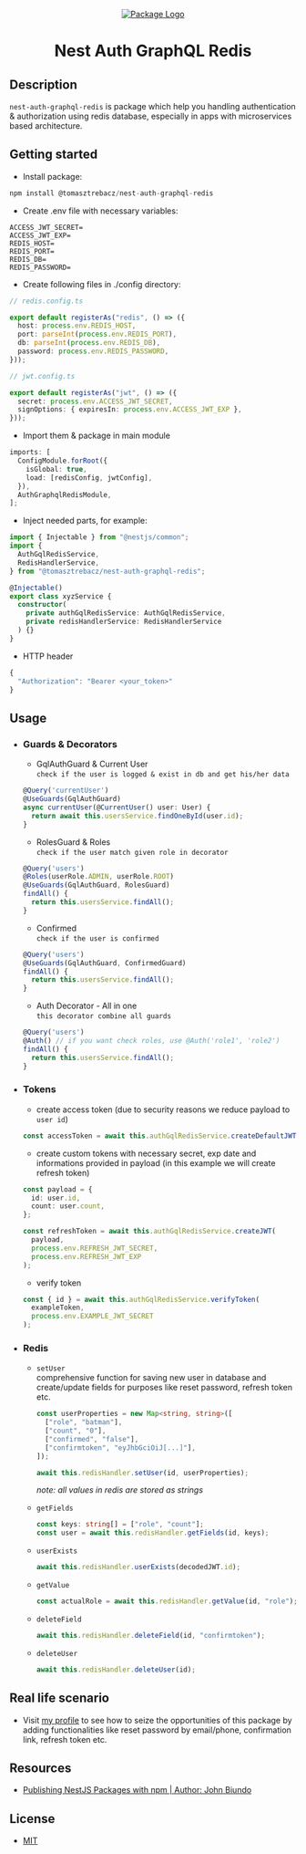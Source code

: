 <p align="center">
  <a href="https://github.com/TomaszTrebacz/nest-auth-graphql-redis/packages/541967"><img src="https://i.postimg.cc/NG61WrJS/logo.png" alt="Package Logo" /></a>
   <h1 align="center">Nest Auth GraphQL Redis</h1>
</p>

## Description

`nest-auth-graphql-redis` is package which help you handling authentication & authorization using redis database, especially in apps with microservices based architecture.

## Getting started

- Install package:

```ts
npm install @tomasztrebacz/nest-auth-graphql-redis
```

- Create .env file with necessary variables:

```
ACCESS_JWT_SECRET=
ACCESS_JWT_EXP=
REDIS_HOST=
REDIS_PORT=
REDIS_DB=
REDIS_PASSWORD=
```

- Create following files in ./config directory:

```ts
// redis.config.ts

export default registerAs("redis", () => ({
  host: process.env.REDIS_HOST,
  port: parseInt(process.env.REDIS_PORT),
  db: parseInt(process.env.REDIS_DB),
  password: process.env.REDIS_PASSWORD,
}));

// jwt.config.ts

export default registerAs("jwt", () => ({
  secret: process.env.ACCESS_JWT_SECRET,
  signOptions: { expiresIn: process.env.ACCESS_JWT_EXP },
}));
```

- Import them & package in main module

```ts
imports: [
  ConfigModule.forRoot({
    isGlobal: true,
    load: [redisConfig, jwtConfig],
  }),
  AuthGraphqlRedisModule,
];
```

- Inject needed parts, for example:

```ts
import { Injectable } from "@nestjs/common";
import {
  AuthGqlRedisService,
  RedisHandlerService,
} from "@tomasztrebacz/nest-auth-graphql-redis";

@Injectable()
export class xyzService {
  constructor(
    private authGqlRedisService: AuthGqlRedisService,
    private redisHandlerService: RedisHandlerService
  ) {}
}
```

- HTTP header

```ts
{
  "Authorization": "Bearer <your_token>"
}
```

## Usage

- ### Guards & Decorators

  - GqlAuthGuard & Current User  
    `check if the user is logged & exist in db and get his/her data`

  ```ts
  @Query('currentUser')
  @UseGuards(GqlAuthGuard)
  async currentUser(@CurrentUser() user: User) {
    return await this.usersService.findOneById(user.id);
  }
  ```

  - RolesGuard & Roles  
    `check if the user match given role in decorator`

  ```ts
  @Query('users')
  @Roles(userRole.ADMIN, userRole.ROOT)
  @UseGuards(GqlAuthGuard, RolesGuard)
  findAll() {
    return this.usersService.findAll();
  }
  ```

  - Confirmed  
    `check if the user is confirmed`

  ```ts
  @Query('users')
  @UseGuards(GqlAuthGuard, ConfirmedGuard)
  findAll() {
    return this.usersService.findAll();
  }
  ```

  - Auth Decorator - All in one  
    `this decorator combine all guards`

  ```ts
  @Query('users')
  @Auth() // if you want check roles, use @Auth('role1', 'role2')
  findAll() {
    return this.usersService.findAll();
  }
  ```

- ### Tokens

  - create access token (due to security reasons we reduce payload to `user id`)

  ```ts
  const accessToken = await this.authGqlRedisService.createDefaultJWT(user.id);
  ```

  - create custom tokens with necessary secret, exp date and informations provided in payload (in this example we will create refresh token)

  ```ts
  const payload = {
    id: user.id,
    count: user.count,
  };

  const refreshToken = await this.authGqlRedisService.createJWT(
    payload,
    process.env.REFRESH_JWT_SECRET,
    process.env.REFRESH_JWT_EXP
  );
  ```

  - verify token

  ```ts
  const { id } = await this.authGqlRedisService.verifyToken(
    exampleToken,
    process.env.EXAMPLE_JWT_SECRET
  );
  ```

- ### Redis

  - `setUser`  
    comprehensive function for saving new user in database
    and create/update fields for purposes
    like reset password, refresh token etc.

    ```ts
    const userProperties = new Map<string, string>([
      ["role", "batman"],
      ["count", "0"],
      ["confirmed", "false"],
      ["confirmtoken", "eyJhbGciOiJ[...]"],
    ]);

    await this.redisHandler.setUser(id, userProperties);
    ```

    <i>note: all values in redis are stored as strings</i>

  - `getFields`

    ```ts
    const keys: string[] = ["role", "count"];
    const user = await this.redisHandler.getFields(id, keys);
    ```

  - `userExists`

    ```ts
    await this.redisHandler.userExists(decodedJWT.id);
    ```

  - `getValue`

    ```ts
    const actualRole = await this.redisHandler.getValue(id, "role");
    ```

  - `deleteField`

    ```ts
    await this.redisHandler.deleteField(id, "confirmtoken");
    ```

  - `deleteUser`
    ```ts
    await this.redisHandler.deleteUser(id);
    ```

## Real life scenario

- Visit <a href="https://github.com/tomasztrebacz">my profile</a> to see how to seize the opportunities of this package by adding functionalities like reset password by email/phone, confirmation link, refresh token etc.

## Resources

- <a href="https://dev.to/nestjs/publishing-nestjs-packages-with-npm-21fm">Publishing NestJS Packages with npm | Author: John Biundo</a>

## License

- [MIT](https://github.com/TomaszTrebacz/nest-auth-graphql-redis/blob/master/LICENSE.md)
